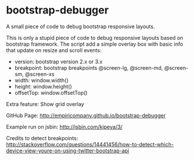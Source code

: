bootstrap-debugger
==================

A small piece of code to debug bootstrap responsive layouts.

This is only a stupid piece of code to debug responsive layouts based on bootstrap framework.
The script add a simple overlay box with basic info that update on resize and scroll events:
<ul>
  <li>version: bootstrap version 2.x or 3.x</li>
  <li>breakpoint:	bootstrap breakpoints @screen-lg, @screen-md, @screen-sm, @screen-xs</li>
  <li>width:	window.width()</li>
  <li>height:	window.height()</li>
  <li>offsetTop:	window.offsetTop()</li>
</ul>

Extra feature:
Show grid overlay

GitHub Page: http://empiricompany.github.io/bootstrap-debugger

Example run on jsbin: http://jsbin.com/kipeya/3/

Credits to detect breakpoints:
http://stackoverflow.com/questions/14441456/how-to-detect-which-device-view-youre-on-using-twitter-bootstrap-api
